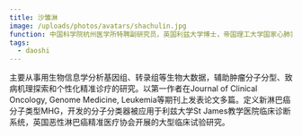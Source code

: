 ```yaml
---
title: 沙雏淋
image: /uploads/photos/avatars/shachulin.jpg
function: 中国科学院杭州医学所特聘副研究员，英国利兹大学博士，帝国理工大学国家心肺实验室Research Fellow。
tags: 
  - daoshi
---
```


主要从事用生物信息学分析基因组、转录组等生物大数据，辅助肿瘤分子分型、致病机理探索和个性化精准诊疗的研究。以第一作者在Journal of Clinical Oncology, Genome Medicine, Leukemia等期刊上发表论文多篇。定义新淋巴癌分子类型MHG，开发的分子分类器被应用于利兹大学St James教学医院临床诊断系统，英国恶性淋巴癌精准医疗协会开展的大型临床试验研究。
